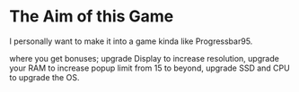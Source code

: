 # The Aim of this Game

I personally want to make it into a game kinda like Progressbar95.

where you get bonuses; upgrade Display to increase resolution, upgrade your RAM to increase popup limit from 15 to beyond, upgrade SSD and CPU to upgrade the OS.

